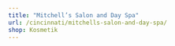 ```yaml
---
title: "Mitchell’s Salon and Day Spa"
url: /cincinnati/mitchells-salon-and-day-spa/
shop: Kosmetik
---
```

